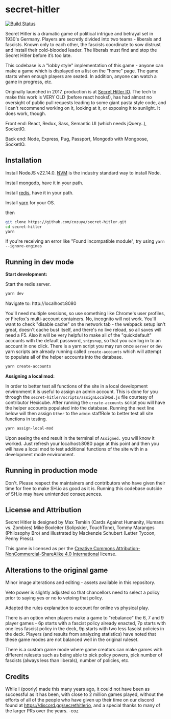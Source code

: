 # secret-hitler

[![Build Status](https://github.com/cozuya/secret-hitler/actions/workflows/node.js.yml/badge.svg)](https://github.com/cozuya/secret-hitler/actions)

Secret Hitler is a dramatic game of political intrigue and betrayal set in 1930's Germany. Players are secretly divided into two teams - liberals and fascists.
Known only to each other, the fascists coordinate to sow distrust and install their cold-blooded leader. The liberals must find and stop the Secret Hitler before it’s too late.

This codebase is a "lobby style" implementation of this game - anyone can make a game which is displayed on a list on the "home" page. The game starts when enough players are seated. In addition, anyone can watch a game in progress, etc.

Originally launched in 2017, production is at [Secret Hitler IO](https://secrethitler.io). The tech to make this work is VERY OLD (before react hooks!), has had almost no oversight of public pull requests leading to some giant pasta style code, and I can't recommend working on it, looking at it, or exposing it to sunlight. It does work, though.

Front end: React, Redux, Sass, Semantic UI (which needs jQuery..), SocketIO.

Back end: Node, Express, Pug, Passport, Mongodb with Mongoose, SocketIO.

## Installation

Install NodeJS v22.14.0. [NVM](https://github.com/nvm-sh/nvm) is the industry standard way to install Node.

Install [mongodb](https://www.mongodb.com/download-center/community), have it in your path.

Install [redis](https://redis.io/download), have it in your path.

Install [yarn](https://yarnpkg.com/en/docs/install) for your OS.

then

```bash
git clone https://github.com/cozuya/secret-hitler.git
cd secret-hitler
yarn
```

If you're receiving an error like "Found incompatible module", try using `yarn --ignore-engines`

## Running in dev mode

**Start development:**

Start the redis server.

```bash
yarn dev
```

Navigate to: http://localhost:8080

You'll need multiple sessions, so use something like Chrome's user profiles, or Firefox's multi-account containers. No, incognito will not work. You'll want to check "disable cache" on the network tab - the webpack setup isn't great, doesn't cache bust itself, and there's no live reload, so all saves will need a F5. Also it will be very helpful to make all of the "quickdefault" accounts with the default password, `snipsnap`, so that you can log in to an account in one click. There is a yarn script you may run once `server` or `dev` yarn scripts are already running called `create-accounts` which will attempt to populate all of the helper accounts into the database.

```bash
yarn create-accounts
```

**Assigning a local mod:**

In order to better test all functions of the site in a local development environment it is useful to assign an admin account.
This is done for you through the `secret-hitler/scripts/assignLocalMod.js` file courtesy of contributor Hexicube.
After running the `create-accounts` script you will have the helper accounts populated into the database.
Running the next line below will then assign `Uther` to the `admin` staffRole to better test all site functions in testing.

```bash
yarn assign-local-mod
```

Upon seeing the end result in the terminal of `Assigned.` you will know it worked. Just refresh your localhost:8080 page at this point and then you will have a local mod to test additional functions of the site with in a development mode environment.

## Running in production mode

Don't. Please respect the maintainers and contributors who have given their time for free to make SH.io as good as it is. Running this codebase outside of SH.io may have unintended consequences.

## License and Attribution

Secret Hitler is designed by Max Temkin (Cards Against Humanity, Humans vs. Zombies) Mike Boxleiter (Solipskier, TouchTone), Tommy Maranges (Philosophy Bro) and illustrated by Mackenzie Schubert (Letter Tycoon, Penny Press).

This game is licensed as per the [Creative Commons Attribution-NonCommercial-ShareAlike 4.0 International](https://creativecommons.org/licenses/by-nc-sa/4.0/)
license.

## Alterations to the original game

Minor image alterations and editing - assets available in this repository.

Veto power is slightly adjusted so that chancellors need to select a policy prior to saying yes or no to vetoing that policy.

Adapted the rules explanation to account for online vs physical play.

There is an option when players make a game to "rebalance" the 6, 7 and 9 player games - 6p starts with a fascist policy already enacted, 7p starts with one less fascist policy in the deck, 9p starts with two less fascist policies in the deck. Players (and results from analyzing statistics) have noted that these game modes are not balanced well in the original ruleset.

There is a custom game mode where game creators can make games with different rulesets such as being able to pick policy powers, pick number of fascists (always less than liberals), number of policies, etc.

## Credits

While I (poorly) made this many years ago, it could not have been as successful as it has been, with close to 2 million games played, without the efforts of all of the people who have given up their time on our discord found at https://discord.gg/secrethitlerio, and a special thanks to many of the larger PRs over the years. -coz
